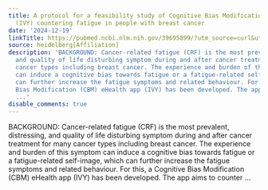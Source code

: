 ```yaml
---
title: A protocol for a feasibility study of Cognitive Bias Modification training
  (IVY) countering fatigue in people with breast cancer
date: '2024-12-19'
linkTitle: https://pubmed.ncbi.nlm.nih.gov/39695899/?utm_source=curl&utm_medium=rss&utm_campaign=pubmed-2&utm_content=1FakS-2QOkCT8HsMOQP1bCRQ4YzyumYOmxmF0moLsQ3dFB1E9V&fc=20220326224207&ff=20241219170844&v=2.18.0.post9+e462414
source: heidelberg[Affiliation]
description: 'BACKGROUND: Cancer-related fatigue (CRF) is the most prevalent, distressing,
  and quality of life disturbing symptom during and after cancer treatment for many
  cancer types including breast cancer. The experience and burden of this symptom
  can induce a cognitive bias towards fatigue or a fatigue-related self-image, which
  can further increase the fatigue symptoms and related behaviour. For this, a Cognitive
  Bias Modification (CBM) eHealth app (IVY) has been developed. The app aims to counter
  ...'
disable_comments: true
---
```

BACKGROUND: Cancer-related fatigue (CRF) is the most prevalent, distressing, and quality of life disturbing symptom during and after cancer treatment for many cancer types including breast cancer. The experience and burden of this symptom can induce a cognitive bias towards fatigue or a fatigue-related self-image, which can further increase the fatigue symptoms and related behaviour. For this, a Cognitive Bias Modification (CBM) eHealth app (IVY) has been developed. The app aims to counter ...